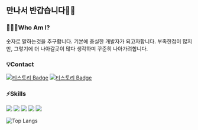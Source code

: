 
## 만나서 반갑습니다🙇‍♂️


### 🙋🏻‍♂️Who Am I?
숫자로 말하는것을 추구합니다.
기본에 충실한 개발자가 되고자합니다.
부족한점이 많지만, 그렇기에 더 나아갈곳이 많다 생각하며 꾸준히 나아가려합니다.

### 💡Contact
[![티스토리 Badge](https://img.shields.io/badge/블로그-yellow?style=for-the-badge&logo=Tistory&logoColor=white)](https://coding-daily.tistory.com/)
[![티스토리 Badge](https://img.shields.io/badge/Gmail-d14836?style=for-the-badge&logo=Gmail&logoColor=white)](mailto:tjdngur22@gmail.com)

### ⚡️Skills
<img src="https://img.shields.io/badge/javascript-F7DF1E?style=for-the-badge&logo=javascript&logoColor=black"> <img src="https://img.shields.io/badge/node.js-6DA55F?style=for-the-badge&logo=node.js&logoColor=white"> <img src="https://img.shields.io/badge/express.js-%23404d59.svg?style=for-the-badge&logo=express&logoColor=%2361DAFB"> <img src="https://img.shields.io/badge/mysql-%2300f.svg?style=for-the-badge&logo=mysql&logoColor=white"> <img src="https://img.shields.io/badge/Sequelize-52B0E7?style=for-the-badge&logo=Sequelize&logoColor=white">

![Top Langs](https://github-readme-stats.vercel.app/api/top-langs/?username=WHS95&hide=python&layout=compact&theme=dark)  
<!-- ![Anurag's GitHub stats](https://github-readme-stats.vercel.app/api?username=WHS95&show_icons=true&theme=dark) -->
